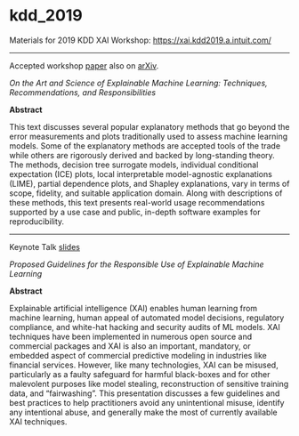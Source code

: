 # kdd_2019

Materials for 2019 KDD XAI Workshop: https://xai.kdd2019.a.intuit.com/

***

Accepted workshop [paper](kdd_2019.pdf) also on [arXiv](https://arxiv.org/pdf/1810.02909.pdf).

*On the Art and Science of Explainable Machine Learning: Techniques, Recommendations, and Responsibilities*

**Abstract**

This text discusses several popular explanatory methods that go beyond the error measurements and plots traditionally used to assess machine learning models. Some of the explanatory methods are accepted tools of the trade while others are rigorously derived and backed by long-standing theory. The methods, decision tree surrogate models, individual conditional expectation (ICE) plots, local interpretable model-agnostic explanations (LIME), partial dependence plots, and Shapley explanations, vary in terms of scope, fidelity, and suitable application domain. Along with descriptions of these methods, this text presents real-world usage recommendations supported by a use case and public, in-depth software examples for reproducibility.

***

Keynote Talk [slides](main.pdf) 

*Proposed Guidelines for the Responsible Use of Explainable Machine Learning*

**Abstract**

Explainable artificial intelligence (XAI) enables human learning from machine learning, human appeal of automated model decisions, regulatory compliance, and white-hat hacking and security audits of ML models. XAI techniques have been implemented in numerous open source and commercial packages and XAI is also an important, mandatory, or embedded aspect of commercial predictive modeling in industries like financial services. However, like many technologies, XAI can be misused, particularly as a faulty safeguard for harmful black-boxes and for other malevolent purposes like model stealing, reconstruction of sensitive training data, and “fairwashing”. This presentation discusses a few guidelines and best practices to help practitioners avoid any unintentional misuse, identify any intentional abuse, and generally make the most of currently available XAI techniques.





